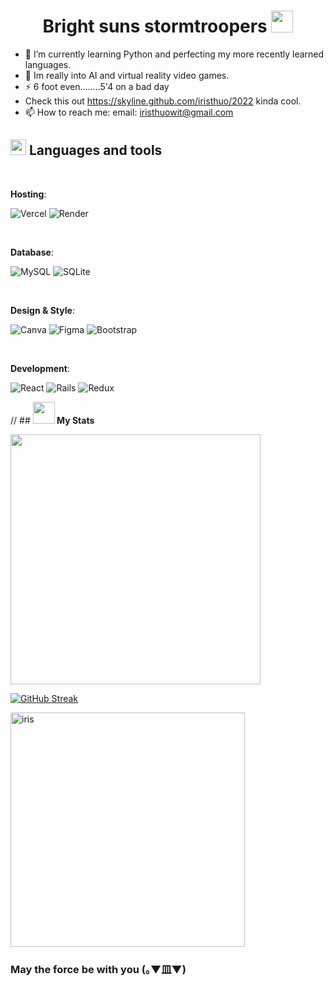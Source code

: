 <h1 align="center"><b> Bright suns stormtroopers </b><img src="https://media.giphy.com/media/hvRJCLFzcasrR4ia7z/giphy.gif" width="35"></h1>



- 🌱 I’m currently learning Python and perfecting my more recently learned languages.
- 🧿 Im really into AI and virtual reality video games.
- ⚡ 6 foot even........5'4 on a bad day
- Check this out https://skyline.github.com/iristhuo/2022 kinda cool.
- 📫 How to reach me: email: iristhuowit@gmail.com

## <img src="https://media2.giphy.com/media/QssGEmpkyEOhBCb7e1/giphy.gif?cid=ecf05e47a0n3gi1bfqntqmob8g9aid1oyj2wr3ds3mg700bl&rid=giphy.gif" width ="25"><b> Languages and tools </b>

<br>

**Hosting**:

 ![Vercel](https://img.shields.io/badge/Vercel-%23327FC7.svg?style=for-the-badge&logo=github&logoColor=white)
 ![Render](https://img.shields.io/badge/Render-%23327FC7.svg?style=for-the-badge&logo=github&logoColor=white)

<br>

 **Database**:
 
 ![MySQL](https://img.shields.io/badge/mysql-%2300f.svg?style=for-the-badge&logo=mysql&logoColor=white)
 ![SQLite](https://img.shields.io/badge/sqlite-%2307405e.svg?style=for-the-badge&logo=sqlite&logoColor=white)
 
 <br>
 
 **Design & Style**:
 
 ![Canva](https://img.shields.io/badge/Canva-%2300C4CC.svg?style=for-the-badge&logo=Canva&logoColor=white)
 ![Figma](https://img.shields.io/badge/figma-%23F24E1E.svg?style=for-the-badge&logo=figma&logoColor=white)
 ![Bootstrap](https://img.shields.io/badge/bootstrap-%238511FA.svg?style=for-the-badge&logo=bootstrap&logoColor=white)
 
 <br>
 
 **Development**:
 
 
 ![React](https://img.shields.io/badge/react-%2320232a.svg?style=for-the-badge&logo=react&logoColor=%2361DAFB)
 ![Rails](https://img.shields.io/badge/rails-%23CC0000.svg?style=for-the-badge&logo=ruby-on-rails&logoColor=white)
 ![Redux](https://img.shields.io/badge/redux-%23593d88.svg?style=for-the-badge&logo=redux&logoColor=white)

// ## <img src="https://media.giphy.com/media/iY8CRBdQXODJSCERIr/giphy.gif" width="35"><b> My Stats </b>

<img src="https://github-readme-stats.vercel.app/api?username=IrisThuo&show_icons=true&theme=codeSTACKr" width="400">

[![GitHub Streak](https://github-readme-streak-stats.herokuapp.com?user=IrisThuo&theme=tokyonight&hide_border=true)](https://git.io/streak-stats)

<img src="https://github-readme-stats.vercel.app/api/top-langs?username=IrisThuo&show_icons=true&locale=en&layout=compact&line_height=20&title_color=7A7ADB&icon_color=2234AE&text_color=D3D3D3&bg_color=0,000000,130F40" width="375"  alt="iris"/>

### May the force be with you (｡▼皿▼)
